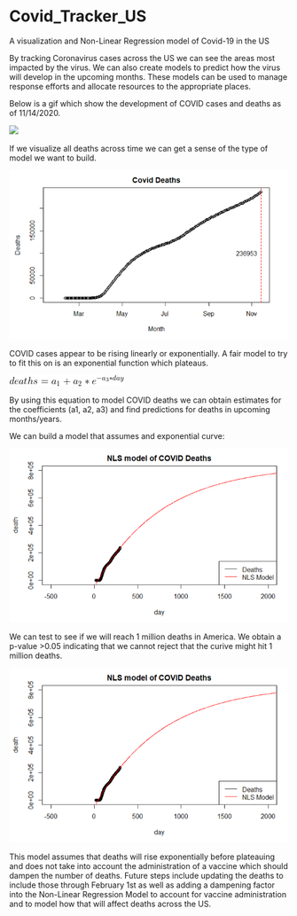 # Covid_Tracker_US
A visualization and Non-Linear Regression model of Covid-19 in the US

By tracking Coronavirus cases across the US we can see the areas most impacted by the virus. We can also create models to predict how the virus will develop in the upcoming months. These models can be used to manage response efforts and allocate resources to the appropriate places.

Below is a gif which show the development of COVID cases and deaths as of 11/14/2020.

![](covidcases2.gif)


If we visualize all deaths across time we can get a sense of the type of model we want to build.

![](covid_deaths.PNG)

COVID cases appear to be rising linearly or exponentially. A fair model to try to fit this on is an exponential function which plateaus. 

![](CodeCogsEqn.gif)

By using this equation to model COVID deaths we can obtain estimates for the coefficients (a1, a2, a3) and find predictions for deaths in upcoming months/years.

We can build a model that assumes and exponential curve:

![](NLSmodel1.PNG)

We can test to see if we will reach 1 million deaths in America. We obtain a p-value >0.05 indicating that we cannot reject that the curive might hit 1 million deaths.

![](NLSmodel1.PNG)

This model assumes that deaths will rise exponentially before plateauing and does not take into account the administration of a vaccine which should dampen the number of deaths. Future steps include updating the deaths to include those through February 1st as well as adding a dampening factor into the Non-Linear Regression Model to account for vaccine administration and to model how that will affect deaths across the US.
